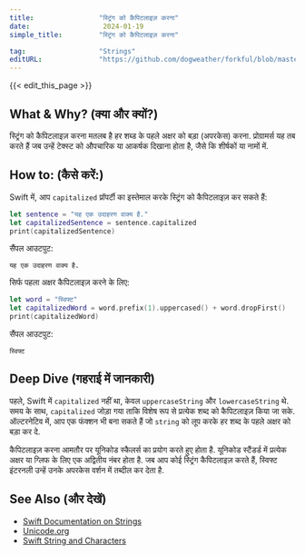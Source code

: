 ```yaml
---
title:                "स्ट्रिंग को कैपिटलाइज़ करना"
date:                  2024-01-19
simple_title:         "स्ट्रिंग को कैपिटलाइज़ करना"

tag:                  "Strings"
editURL:              "https://github.com/dogweather/forkful/blob/master/content/hi/swift/capitalizing-a-string.md"
---
```


{{< edit_this_page >}}

## What & Why? (क्या और क्यों?)

स्ट्रिंग को कैपिटलाइज़ करना मतलब है हर शब्ड के पहले अक्षर को बड़ा (अपरकेस) करना. प्रोग्रामर्स यह तब करते हैं जब उन्हें टेक्स्ट को औपचारिक या आकर्षक दिखाना होता है, जैसे कि शीर्षकों या नामों में.

## How to: (कैसे करें:)

Swift में, आप `capitalized` प्रॉपर्टी का इस्तेमाल करके स्ट्रिंग को कैपिटलाइज़ कर सकते हैं:

```Swift
let sentence = "यह एक उदाहरण वाक्य है."
let capitalizedSentence = sentence.capitalized
print(capitalizedSentence)
```

सैंपल आउटपुट:

```
यह एक उदाहरण वाक्य है.
```

सिर्फ पहला अक्षर कैपिटलाइज़ करने के लिए:

```Swift
let word = "स्विफ्ट"
let capitalizedWord = word.prefix(1).uppercased() + word.dropFirst()
print(capitalizedWord)
```

सैंपल आउटपुट:

```
स्विफ्ट
```

## Deep Dive (गहराई में जानकारी)

पहले, Swift में `capitalized` नहीं था, केवल `uppercaseString` और `lowercaseString` थे. समय के साथ, `capitalized` जोड़ा गया ताकि विशेष रूप से प्रत्येक शब्द को कैपिटलाइज़ किया जा सके. ऑल्टरनेटिव में, आप एक फंक्शन भी बना सकते हैं जो `string` को लूप करके हर शब्द के पहले अक्षर को बड़ा कर दे.

कैपिटलाइज़ करना आमतौर पर यूनिकोड स्कैलर्स का प्रयोग करते हुए होता है. यूनिकोड स्टैंडर्ड में प्रत्येक अक्षर या ग्लिफ के लिए एक अद्वितीय नंबर होता है. जब आप कोई स्ट्रिंग कैपिटलाइज़ करते हैं, स्विफ्ट इंटरनली उन्हें उनके अपरकेस वर्शन में तब्दील कर देता है.

## See Also (और देखें)

- [Swift Documentation on Strings](https://developer.apple.com/documentation/swift/string)
- [Unicode.org](http://www.unicode.org/)
- [Swift String and Characters](https://docs.swift.org/swift-book/LanguageGuide/StringsAndCharacters.html)
